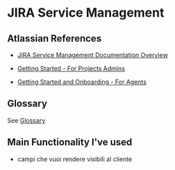 # JIRA Service Management

## Atlassian References

* [JIRA Service Management Documentation Overview](https://www.atlassian.com/software/jira/service-management/product-guide)

* [Getting Started - For Projects Admins](https://www.atlassian.com/software/jira/service-management/product-guide/getting-started/quick-start-guide#introduction)

* [Getting Started and Onboarding - For Agents](https://www.atlassian.com/software/jira/service-management/product-guide/tips-and-tricks/agent-onboarding#introduction)

## Glossary

See [Glossary](https://www.atlassian.com/software/jira/service-management/product-guide/overview#key-terms)


## Main Functionality I've used

* campi che vuoi rendere visibili al cliente


